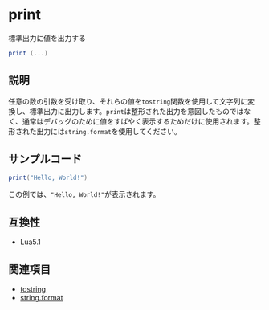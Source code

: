 # print

標準出力に値を出力する

```lua
print (...)
```

## 説明

任意の数の引数を受け取り、それらの値を`tostring`関数を使用して文字列に変換し、標準出力に出力します。`print`は整形された出力を意図したものではなく、通常はデバッグのために値をすばやく表示するためだけに使用されます。整形された出力には`string.format`を使用してください。

## サンプルコード

```lua
print("Hello, World!")
```

この例では、`"Hello, World!"`が表示されます。

## 互換性

- Lua5.1

## 関連項目

- [tostring](tostring.md)
- [string.format](../string/format.md)